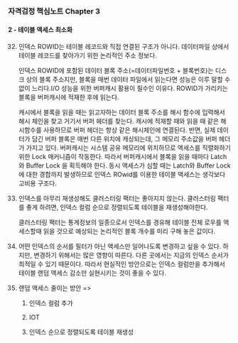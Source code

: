 ### 자격검정 핵심노트 Chapter 3

#### 2 - 테이블 액세스 최소화

32. 인덱스 ROWID는 테이블 레코드와 직접 연결된 구조가 아니다. 데이터파일 상에서 테이블 레코드를 찾아가기 위한 논리적인 주소 정보다.

    인덱스 ROWID에 포함된 데이터 블록 주소(=데이터파일번호 + 블록번호)는 디스크 상의 블록 주소지만, 블록을 매번 데이터 파일에서 읽는다면 성능은 이루 말할 수 없이 느리다.I/O 성능을 위한 버퍼캐시 활용이 필수인 이유다. ROWID가 가리키는 블록을 버퍼캐시에 적재한 후에 읽는다.

    캐시에서 블록을 읽을 때는 읽고자하는 데이터 블록 주소를 해시 함수에 입력해서 해시 체인을 찾고 거기서 버퍼 헤더를 찾는다. 캐시에 적재할 때와 읽을 때 같은 해시함수를 사용하므로 버퍼 헤더는 항상 같은 해시체인에 연결된다. 반면, 실제 데이터가 담긴 버퍼 블록은 매번 다른 위치에 캐싱되는데, 그 메모리 주소값을 버퍼 헤더가 가지고 있다. 버퍼캐시는 시스템 공유 메모리에 위치하므로 액세스를 직렬화하기 위한 Lock 매커니즘이 작동한다. 따라서 버퍼캐시에서 블록을 읽을 때마다 Latch와 Buffer Lock 을 획득해야 한다. 동시 액세스가 심할 때는 Latch와 Buffer Lock 에 대한 경합까지 발생하므로 인덱스 ROwid를 이용한 테이블 액세스는 생각보다 고비용 구조다.

33. 인덱스를 아무리 재생성해도 클러스터링 팩터는 좋아지지 않는다. 클러스터링 팩터를 좋게 하려면, 인덱스 컬럼 순으로 정렬되도록 테이블을 재생성해야한다.

    클러스터링 팩터는 통계정보의 일종으로서 인덱스를 경유해 테이블 전체 로우를 액세스할때 읽을 것으로 예상되는 논리적인 블록 개수를 미리 구해 놓은 값이다.

36. 어떤 인덱스의 순서를 필터가 아닌 액세스만 일어나도록 변경하고 싶을 수 있다. 하지만, 변경하기 위해서는 많은 영향이 따른다. 다른 곳에서는 지금의 인덱스 순서가 최적일 수 있기 때문이다. 따라서 현실적인 방안으로는 인덱스 컬럼만을 추가해서 테이블 랜덤 액세스 감소만 실현시키는 것이 좋을 수 있다.

37. 랜덤 액세스 줄이는 방안 => 

    1) 인덱스 컬럼 추가

    2) IOT

    3) 인덱스 순으로 정렬되도록 테이블 재생성

    